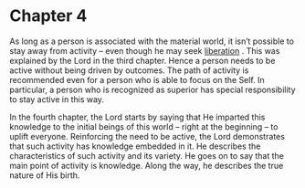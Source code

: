 # Chapter 4

As long as a person is associated with the material world, it isn’t possible to stay away from activity – even though he may seek 
[liberation](Back-to-Basics.md#Moksha)
. This was explained by the Lord in the third chapter. Hence a person needs to be active without being driven by outcomes. The path of activity is recommended even for a person who is able to focus on the Self. In particular, a person who is recognized as superior has special responsibility to stay active in this way.

In the fourth chapter, the Lord starts by saying that He imparted this knowledge to the initial beings of this world – right at the beginning – to uplift everyone. Reinforcing the need to be active, the Lord demonstrates that such activity has knowledge embedded in it. He describes the characteristics of such activity and its variety. He goes on to say that the main point of activity is knowledge. Along the way, he describes the true nature of His birth.


